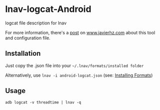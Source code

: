 # lnav-logcat-Android
logcat file description for lnav

For more information, there's a [post](http://javierhz.blogspot.tw/2016/10/debugging-android-logcat-in-macosx-with.html) on www.javierhz.com about this tool and configuration file.

##  Installation
Just copy the .json file into your `~/.lnav/formats/installed folder`

Alternatively, use `lnav -i android-logcat.json` (see: [Installing Formats](https://lnav.readthedocs.io/en/latest/formats.html#installing-formats))

## Usage
`adb logcat -v threadtime | lnav -q`
